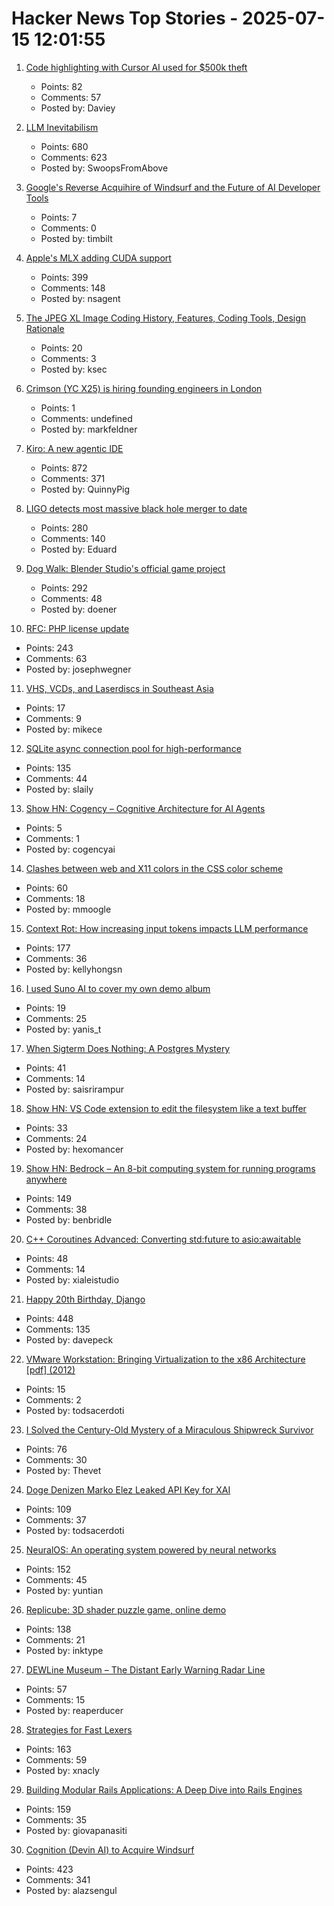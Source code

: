# Hacker News Top Stories - 2025-07-15 12:01:55

1. [Code highlighting with Cursor AI used for $500k theft](https://securelist.com/open-source-package-for-cursor-ai-turned-into-a-crypto-heist/116908/)
   - Points: 82
   - Comments: 57
   - Posted by: Daviey

2. [LLM Inevitabilism](https://tomrenner.com/posts/llm-inevitabilism/)
   - Points: 680
   - Comments: 623
   - Posted by: SwoopsFromAbove

3. [Google's Reverse Acquihire of Windsurf and the Future of AI Developer Tools](https://www.qodo.ai/blog/googles-reverse-acquihire-of-windsurf-a-glimpse-into-the-future-of-ai-developer-tools/)
   - Points: 7
   - Comments: 0
   - Posted by: timbilt

4. [Apple's MLX adding CUDA support](https://github.com/ml-explore/mlx/pull/1983)
   - Points: 399
   - Comments: 148
   - Posted by: nsagent

5. [The JPEG XL Image Coding History, Features, Coding Tools, Design Rationale](https://arxiv.org/abs/2506.05987)
   - Points: 20
   - Comments: 3
   - Posted by: ksec

6. [Crimson (YC X25) is hiring founding engineers in London](https://www.ycombinator.com/companies/crimson/jobs/kCikzj1-founding-engineer-full-stack)
   - Points: 1
   - Comments: undefined
   - Posted by: markfeldner

7. [Kiro: A new agentic IDE](https://kiro.dev/blog/introducing-kiro/)
   - Points: 872
   - Comments: 371
   - Posted by: QuinnyPig

8. [LIGO detects most massive black hole merger to date](https://www.caltech.edu/about/news/ligo-detects-most-massive-black-hole-merger-to-date)
   - Points: 280
   - Comments: 140
   - Posted by: Eduard

9. [Dog Walk: Blender Studio's official game project](https://blenderstudio.itch.io/dogwalk)
   - Points: 292
   - Comments: 48
   - Posted by: doener

10. [RFC: PHP license update](https://wiki.php.net/rfc/php_license_update)
   - Points: 243
   - Comments: 63
   - Posted by: josephwegner

11. [VHS, VCDs, and Laserdiscs in Southeast Asia](https://rubenerd.com/vcds-and-laserdiscs-in-southeast-asia/)
   - Points: 17
   - Comments: 9
   - Posted by: mikece

12. [SQLite async connection pool for high-performance](https://github.com/slaily/aiosqlitepool)
   - Points: 135
   - Comments: 44
   - Posted by: slaily

13. [Show HN: Cogency – Cognitive Architecture for AI Agents](https://github.com/iteebz/cogency)
   - Points: 5
   - Comments: 1
   - Posted by: cogencyai

14. [Clashes between web and X11 colors in the CSS color scheme](https://en.wikipedia.org/wiki/X11_color_names)
   - Points: 60
   - Comments: 18
   - Posted by: mmoogle

15. [Context Rot: How increasing input tokens impacts LLM performance](https://research.trychroma.com/context-rot)
   - Points: 177
   - Comments: 36
   - Posted by: kellyhongsn

16. [I used Suno AI to cover my own demo album](https://app.mindthis.io/@yt/how-i-used-suno-ai-to-cover-my-own-demo-album)
   - Points: 19
   - Comments: 25
   - Posted by: yanis_t

17. [When Sigterm Does Nothing: A Postgres Mystery](https://clickhouse.com/blog/sigterm-postgres-mystery)
   - Points: 41
   - Comments: 14
   - Posted by: saisrirampur

18. [Show HN: VS Code extension to edit the filesystem like a text buffer](https://github.com/ahrm/voil)
   - Points: 33
   - Comments: 24
   - Posted by: hexomancer

19. [Show HN: Bedrock – An 8-bit computing system for running programs anywhere](https://benbridle.com/projects/bedrock.html)
   - Points: 149
   - Comments: 38
   - Posted by: benbridle

20. [C++ Coroutines Advanced: Converting std:future to asio:awaitable](https://www.ddhigh.com/en/2025/07/15/cpp-coroutine-future-to-awaitable/)
   - Points: 48
   - Comments: 14
   - Posted by: xialeistudio

21. [Happy 20th Birthday, Django](https://www.djangoproject.com/weblog/2025/jul/13/happy-20th-birthday-django/)
   - Points: 448
   - Comments: 135
   - Posted by: davepeck

22. [VMware Workstation: Bringing Virtualization to the x86 Architecture [pdf] (2012)](https://www.cse.iitb.ac.in/~mythili/virtcc/papers/vmware.pdf)
   - Points: 15
   - Comments: 2
   - Posted by: todsacerdoti

23. [I Solved the Century-Old Mystery of a Miraculous Shipwreck Survivor](https://thewalrus.ca/empress-of-ireland-survivor-mystery/)
   - Points: 76
   - Comments: 30
   - Posted by: Thevet

24. [Doge Denizen Marko Elez Leaked API Key for XAI](https://krebsonsecurity.com/2025/07/doge-denizen-marko-elez-leaked-api-key-for-xai/)
   - Points: 109
   - Comments: 37
   - Posted by: todsacerdoti

25. [NeuralOS: An operating system powered by neural networks](https://neural-os.com/)
   - Points: 152
   - Comments: 45
   - Posted by: yuntian

26. [Replicube: 3D shader puzzle game, online demo](https://replicube.xyz/staging/)
   - Points: 138
   - Comments: 21
   - Posted by: inktype

27. [DEWLine Museum – The Distant Early Warning Radar Line](https://dewlinemuseum.com/)
   - Points: 57
   - Comments: 15
   - Posted by: reaperducer

28. [Strategies for Fast Lexers](https://xnacly.me/posts/2025/fast-lexer-strategies/)
   - Points: 163
   - Comments: 59
   - Posted by: xnacly

29. [Building Modular Rails Applications: A Deep Dive into Rails Engines](https://www.panasiti.me/blog/modular-rails-applications-rails-engines-active-storage-dashboard/)
   - Points: 159
   - Comments: 35
   - Posted by: giovapanasiti

30. [Cognition (Devin AI) to Acquire Windsurf](https://cognition.ai/blog/windsurf)
   - Points: 423
   - Comments: 341
   - Posted by: alazsengul

